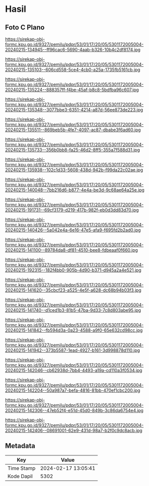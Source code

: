 # Hasil

## Foto C Plano

https://sirekap-obj-formc.kpu.go.id/9327/pemilu/pdpr/53/01/17/20/05/5301172005004-20240215-134945--ff96cac6-5690-4aab-b326-10b4c2df8174.jpg

https://sirekap-obj-formc.kpu.go.id/9327/pemilu/pdpr/53/01/17/20/05/5301172005004-20240215-135103--606cd558-5ce4-4cb0-a25a-1735fb5161cb.jpg

https://sirekap-obj-formc.kpu.go.id/9327/pemilu/pdpr/53/01/17/20/05/5301172005004-20240215-135224--888357ff-f4be-45af-b8c8-5bdfba96c607.jpg

https://sirekap-obj-formc.kpu.go.id/9327/pemilu/pdpr/53/01/17/20/05/5301172005004-20240215-135348--3077bbe3-6351-4214-a87d-56ee873de223.jpg

https://sirekap-obj-formc.kpu.go.id/9327/pemilu/pdpr/53/01/17/20/05/5301172005004-20240215-135511--869beb5b-4fe7-4097-ac87-dbabe3f6ad60.jpg

https://sirekap-obj-formc.kpu.go.id/9327/pemilu/pdpr/53/01/17/20/05/5301172005004-20240215-135733--356b0bb8-fa25-46d2-8ff5-355a7f588d31.jpg

https://sirekap-obj-formc.kpu.go.id/9327/pemilu/pdpr/53/01/17/20/05/5301172005004-20240215-135938--102c1d33-5608-438d-942b-f99da22c02ae.jpg

https://sirekap-obj-formc.kpu.go.id/9327/pemilu/pdpr/53/01/17/20/05/5301172005004-20240215-140048--7bb216d6-b877-4e4a-be3d-9c68ae64a25e.jpg

https://sirekap-obj-formc.kpu.go.id/9327/pemilu/pdpr/53/01/17/20/05/5301172005004-20240215-191731--69cf3179-d219-417b-982f-eb0d3dd83d70.jpg

https://sirekap-obj-formc.kpu.go.id/9327/pemilu/pdpr/53/01/17/20/05/5301172005004-20240215-140426--5a042e4a-6e16-47e5-afa9-f695fd2b2ad0.jpg

https://sirekap-obj-formc.kpu.go.id/9327/pemilu/pdpr/53/01/17/20/05/5301172005004-20240215-141100--89784da8-df81-4510-bee8-fdbeaaf0f660.jpg

https://sirekap-obj-formc.kpu.go.id/9327/pemilu/pdpr/53/01/17/20/05/5301172005004-20240215-192315--182f4bb0-905b-4d90-b371-d945a2a4e521.jpg

https://sirekap-obj-formc.kpu.go.id/9327/pemilu/pdpr/53/01/17/20/05/5301172005004-20240215-141620--35cbcf23-a525-4e5f-a628-dc68b94b03f3.jpg

https://sirekap-obj-formc.kpu.go.id/9327/pemilu/pdpr/53/01/17/20/05/5301172005004-20240215-141740--d1ced1b3-81b5-47ba-9d33-7c8d803abe95.jpg

https://sirekap-obj-formc.kpu.go.id/9327/pemilu/pdpr/53/01/17/20/05/5301172005004-20240215-141842--fb594d3a-0a23-4588-a9f0-65e632cd98cc.jpg

https://sirekap-obj-formc.kpu.go.id/9327/pemilu/pdpr/53/01/17/20/05/5301172005004-20240215-141942--373b5587-1ead-4927-b161-3d998878d110.jpg

https://sirekap-obj-formc.kpu.go.id/9327/pemilu/pdpr/53/01/17/20/05/5301172005004-20240215-142046--cb62938d-7bb4-4493-a19a-cd110a3f0534.jpg

https://sirekap-obj-formc.kpu.go.id/9327/pemilu/pdpr/53/01/17/20/05/5301172005004-20240215-142204--50a987a7-befa-4816-81bb-470ef1cbc200.jpg

https://sirekap-obj-formc.kpu.go.id/9327/pemilu/pdpr/53/01/17/20/05/5301172005004-20240215-142306--47eb52f4-e51d-45d0-849b-3c86da6754e4.jpg

https://sirekap-obj-formc.kpu.go.id/9327/pemilu/pdpr/53/01/17/20/05/5301172005004-20240215-142406--08691001-62e9-431d-98a7-b2f0c9dc8acb.jpg


## Metadata

| Key        | Value               |
| ---------- | ------------------- |
| Time Stamp | 2024-02-17 13:05:41 |
| Kode Dapil | 5302                |



